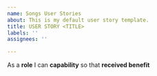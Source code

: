 ```yaml
---
name: Songs User Stories
about: This is my default user story template.
title: USER STORY <TITLE>
labels: ''
assignees: ''

---
```


As a **role** I can **capability** so that **received benefit**
